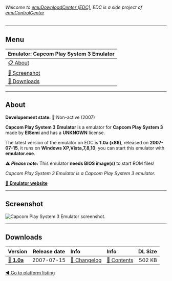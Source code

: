 ###### Welcome to [emuDownloadCenter (EDC)](https://github.com/PhoenixInteractiveNL/emuDownloadCenter/wiki/), EDC is a side project of [emuControlCenter](https://github.com/PhoenixInteractiveNL/emuControlCenter/wiki/)
***
## Menu
| **Emulator: Capcom Play System 3 Emulator** |
|:---------|
| [:clipboard: About](#about) |
| [:sunrise: Screenshot](#screenshot) |
| [:floppy_disk: Downloads](#downloads) |
***
## About
**Developement state:** :red_circle: Non-active (2007)

**Capcom Play System 3 Emulator** is a emulator for **Capcom Play System 3** made by **ElSemi** and has a **UNKNOWN** license.

The latest version of the emulator on EDC is **1.0a (x86)**, released on **2007-07-15**, it runs on **Windows XP,Vista,7,8,10**, you can start this emulator with **emulator.exe**.

:warning: _**Please note:**_ This emulator **needs BIOS image(s)** to start ROM files!

_Capcom Play System 3 Emulator is a Capcom Play System 3 emulator._

[:link: **Emulator website**](http://nebula.emulatronia.com)
***
## Screenshot
![](https://raw.githubusercontent.com/PhoenixInteractiveNL/emuDownloadCenter/master/hooks/cps3emulator/screen.jpg "Capcom Play System 3 Emulator screenshot.")
***
## Downloads
| Version  | Release date  | Info       | Info       | DL Size    |
|:---------|:-------------:|:-----------|:-----------|-----------:|
| [:floppy_disk: **1.0a**](https://github.com/PhoenixInteractiveNL/edc-repo0007/raw/master/cps3emulator/1.0a.7z) | 2007-07-15 | [:page_facing_up: Changelog](https://github.com/PhoenixInteractiveNL/edc-repo0007/blob/master/cps3emulator/1.0a_changelog.txt) | [:mag_right: Contents](https://github.com/PhoenixInteractiveNL/edc-repo0007/blob/master/cps3emulator/1.0a_contents.txt) | 502 KB |

[:arrow_backward: Go to platform listing](https://github.com/PhoenixInteractiveNL/emuDownloadCenter/wiki/EDC-Platform-List)
